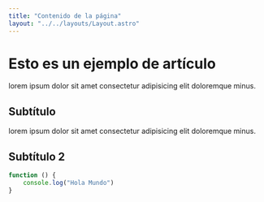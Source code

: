 ```yaml
---
title: "Contenido de la página"
layout: "../../layouts/Layout.astro"
---
```


# Esto es un ejemplo de artículo

lorem ipsum dolor sit amet consectetur adipisicing elit doloremque minus.

## Subtítulo

lorem ipsum dolor sit amet consectetur adipisicing elit doloremque minus.

## Subtítulo 2

```javascript
function () {
    console.log("Hola Mundo")
}
```
